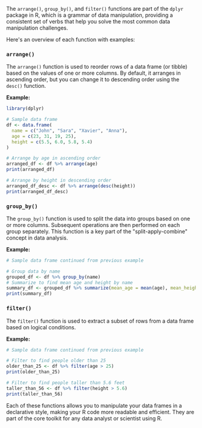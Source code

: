 The `arrange()`, `group_by()`, and `filter()` functions are part of the `dplyr` package in R, which is a grammar of data manipulation, providing a consistent set of verbs that help you solve the most common data manipulation challenges.

Here's an overview of each function with examples:

### `arrange()`
The `arrange()` function is used to reorder rows of a data frame (or tibble) based on the values of one or more columns. By default, it arranges in ascending order, but you can change it to descending order using the `desc()` function.

**Example:**
```r
library(dplyr)

# Sample data frame
df <- data.frame(
  name = c("John", "Sara", "Xavier", "Anna"),
  age = c(23, 31, 19, 25),
  height = c(5.5, 6.0, 5.8, 5.4)
)

# Arrange by age in ascending order
arranged_df <- df %>% arrange(age)
print(arranged_df)

# Arrange by height in descending order
arranged_df_desc <- df %>% arrange(desc(height))
print(arranged_df_desc)
```

### `group_by()`
The `group_by()` function is used to split the data into groups based on one or more columns. Subsequent operations are then performed on each group separately. This function is a key part of the "split-apply-combine" concept in data analysis.

**Example:**
```r
# Sample data frame continued from previous example

# Group data by name
grouped_df <- df %>% group_by(name)
# Summarize to find mean age and height by name
summary_df <- grouped_df %>% summarize(mean_age = mean(age), mean_height = mean(height))
print(summary_df)
```

### `filter()`
The `filter()` function is used to extract a subset of rows from a data frame based on logical conditions.

**Example:**
```r
# Sample data frame continued from previous example

# Filter to find people older than 25
older_than_25 <- df %>% filter(age > 25)
print(older_than_25)

# Filter to find people taller than 5.6 feet
taller_than_56 <- df %>% filter(height > 5.6)
print(taller_than_56)
```

Each of these functions allows you to manipulate your data frames in a declarative style, making your R code more readable and efficient. They are part of the core toolkit for any data analyst or scientist using R.